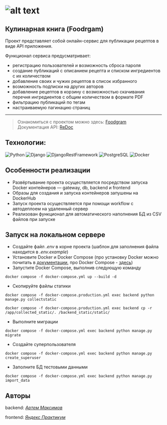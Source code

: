 # ![alt text](frontend/src/images/logo-footer.png)

## Кулинарная книга (Foodrgam)  
Проект представляет собой онлайн-сервис для публикации рецептов в виде API приложения.

Функционал сервиса предусматривает:
- регистрацию пользователей и возможность сброса пароля
- создание публикаций с описанием рецепта и списком ингредиентов с их количеством
- добавление своих и чужих рецептов в список избранного
- возможность подписки на других авторов
- добавление рецептов в корзину с возможностью скачивания перечня ингредиентов с общим количеством в формате PDF
- фильтрацию публикаций по тегам
- настраиваемую пагинацию страниц

---
> Ознакомиться с проектом можно здесь:  [Foodgram](https://foodgram.3utilities.com/recipes)  
> Документация API: [ReDoc](https://foodgram.3utilities.com/api/docs/)

## Технологии:
![Python](https://img.shields.io/badge/Python-3.9.13-blue)
![Django](https://img.shields.io/badge/Django-3.2.3-green)
![DjangoRestFramework](https://img.shields.io/badge/DjangoRestFramework-3.12.4-blue)
![PostgreSQL](https://img.shields.io/badge/PostgreSQL-13.10-green)
![Docker](https://img.shields.io/badge/Docker-24.0.5-blue)

## Особенности реализации
- Развёртывание проекта осуществляется посредством запуска Docker контейнеров — gateway, db, backend и frontend
- Образы для создания и запуска контейнеров запушены на DockerHub
- Запуск проекта осуществляется при помощи workflow c автодеплоем на удаленный сервер
- Реализован функционал для автоматического наполнения БД из CSV файлов при запуске

## Запуск на локальном сервере
- Создайте файл *.env* в корне проекта (шаблон для заполнения файла находится в *.env.example*)
- Установите Docker и Docker Compose (про установку Docker можно почитать в [документации](https://docs.docker.com/engine/install/), про Docker Compose - [здесь](https://docs.docker.com/compose/install/))
- Запустите Docker Compose, выполнив следующую команду
```
docker compose -f docker-compose.yml up --build -d
```
- Скопируйте файлы статики
```
docker compose -f docker-compose.production.yml exec backend python manage.py collectstatic
```
```
docker compose -f docker-compose.production.yml exec backend cp -r /app/collected_static/. /backend_static/static/
```
- Выполните миграции
```
docker compose -f docker-compose.yml exec backend python manage.py migrate
```
- Создайте суперпользователя
```
docker compose -f docker-compose.yml exec backend python manage.py create_superuser
```
- Заполните БД тестовыми данными
```
docker compose -f docker-compose.yml exec backend python manage.py import_data
```
  
## Авторы
backend: <span style="color: green;">*[Артем Максимов](https://t.me/ovienrait)*</span>

frontend: <span style="color: green;">*[Яндекс Практикум](https://practicum.yandex.ru/)*</span>
